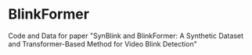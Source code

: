 # BlinkFormer
Code and Data for paper "SynBlink and BlinkFormer: A Synthetic Dataset and Transformer-Based Method for Video Blink Detection"
